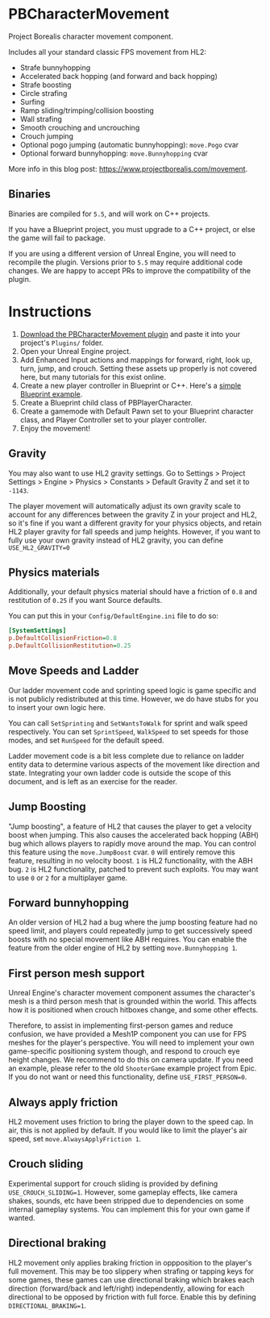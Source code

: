 # PBCharacterMovement

Project Borealis character movement component.

Includes all your standard classic FPS movement from HL2:

* Strafe bunnyhopping
* Accelerated back hopping (and forward and back hopping)
* Strafe boosting
* Circle strafing
* Surfing
* Ramp sliding/trimping/collision boosting
* Wall strafing
* Smooth crouching and uncrouching
* Crouch jumping
* Optional pogo jumping (automatic bunnyhopping): `move.Pogo` cvar
* Optional forward bunnyhopping: `move.Bunnyhopping` cvar

More info in this blog post: https://www.projectborealis.com/movement.

## Binaries

Binaries are compiled for `5.5`, and will work on C++ projects.

If you have a Blueprint project, you must upgrade to a C++ project, or else the game will fail to package.

If you are using a different version of Unreal Engine, you will need to recompile the plugin. Versions prior to `5.5` may require additional code changes. We are happy to accept PRs to improve the compatibility of the plugin.

# Instructions

1. [Download the PBCharacterMovement plugin](https://github.com/ProjectBorealis/PBCharacterMovement/archive/main.zip) and paste it into your project's `Plugins/` folder.
2. Open your Unreal Engine project.
3. Add Enhanced Input actions and mappings for forward, right, look up, turn, jump, and crouch. Setting these assets up properly is not covered here, but many tutorials for this exist online.
4. Create a new player controller in Blueprint or C++. Here's a [simple Blueprint example](https://blueprintue.com/blueprint/mhk2sgn9/).
5. Create a Blueprint child class of PBPlayerCharacter.
6. Create a gamemode with Default Pawn set to your Blueprint character class, and Player Controller set to your player controller.
7. Enjoy the movement!

## Gravity

You may also want to use HL2 gravity settings. Go to Settings > Project Settings > Engine > Physics > Constants > Default Gravity Z and set it to `-1143`.

The player movement will automatically adjust its own gravity scale to account for any differences between the gravity Z in your project and HL2, so
it's fine if you want a different gravity for your physics objects, and retain HL2 player gravity for fall speeds and jump heights. However, if you want
to fully use your own gravity instead of HL2 gravity, you can define `USE_HL2_GRAVITY=0`

## Physics materials

Additionally, your default physics material should have a friction of `0.8` and restitution of `0.25` if you want Source defaults.

You can put this in your `Config/DefaultEngine.ini` file to do so:

```ini
[SystemSettings]
p.DefaultCollisionFriction=0.8
p.DefaultCollisionRestitution=0.25
```

## Move Speeds and Ladder

Our ladder movement code and sprinting speed logic is game specific and is not publicly redistributed at this time. However, we do have stubs for you to insert your own logic here.

You can call `SetSprinting` and `SetWantsToWalk` for sprint and walk speed respectively. You can set `SprintSpeed`, `WalkSpeed` to set speeds for those modes, and set `RunSpeed` for the default speed.

Ladder movement code is a bit less complete due to reliance on ladder entity data to determine various aspects of the movement like direction and state. Integrating your own ladder code is outside
the scope of this document, and is left as an exercise for the reader.

## Jump Boosting

"Jump boosting", a feature of HL2 that causes the player to get a velocity boost when jumping. This also
causes the accelerated back hopping (ABH) bug which allows players to rapidly move around the map. You can control this feature using the `move.JumpBoost` cvar. `0` will entirely remove this feature, resulting in no velocity boost. `1` is HL2 functionality, with the ABH bug. `2` is HL2 functionality, patched to prevent such exploits. You may want to use `0` or `2` for a multiplayer game.

## Forward bunnyhopping 

An older version of HL2 had a bug where the jump boosting feature had no speed limit, and players could repeatedly jump to get successively speed boosts with no special movement like ABH requires. You can enable
the feature from the older engine of HL2 by setting `move.Bunnyhopping 1`.

## First person mesh support

Unreal Engine's character movement component assumes the character's mesh is a third person mesh that is grounded within the world. This affects how it is positioned when crouch hitboxes change, and some other effects.

Therefore, to assist in implementing first-person games and reduce confusion, we have provided a Mesh1P component you can use for FPS meshes for the player's perspective. You will need to implement your own
game-specific positioning system though, and respond to crouch eye height changes. We recommend to do this on camera update. If you need an example, please refer to the old `ShooterGame` example project from Epic. If you do not want or need this functionality, define `USE_FIRST_PERSON=0`.

## Always apply friction

HL2 movement uses friction to bring the player down to the speed cap. In air, this is not
applied by default. If you would like to limit the player's air speed, set `move.AlwaysApplyFriction 1`.

## Crouch sliding

Experimental support for crouch sliding is provided by defining `USE_CROUCH_SLIDING=1`. However, some gameplay effects, like camera shakes, sounds, etc have been stripped due to dependencies on some internal gameplay systems. You can implement this for your own game if wanted.

## Directional braking

HL2 movement only applies braking friction in oppposition to the player's full movement. This may be too slippery when strafing or tapping keys for some games, these games can use directional braking which brakes each direction (forward/back and left/right) independently, allowing for each directional to be opposed by friction with full force. Enable this by defining `DIRECTIONAL_BRAKING=1`.
